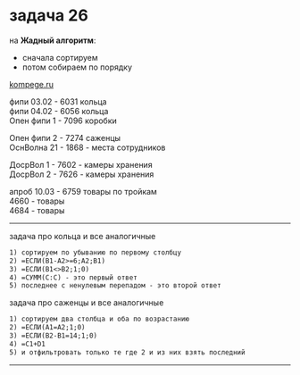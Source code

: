 # задача 26  

на **Жадный алгоритм**:  
- сначала сортируем  
- потом собираем по порядку  

[kompege.ru](https://kompege.ru/)  

фипи 03.02 - 6031 кольца  
фипи 04.02 - 6056 кольца  
Опен фипи 1 - 7096 коробки  

Опен фипи 2 - 7274 саженцы  
ОснВолна 21 - 1868 - места сотрудников  

ДосрВол 1 - 7602 - камеры хранения  
ДосрВол 2 - 7626 - камеры хранения  

апроб 10.03 - 6759 товары по тройкам  
4660 - товары  
4684 - товары  

---  

задача про кольца и все аналогичные  

```txt
1) сортируем по убыванию по первому столбцу
2) =ЕСЛИ(B1-A2>=6;A2;B1)
3) =ЕСЛИ(B1<>B2;1;0)
4) =СУММ(C:C) - это первый ответ
5) последнее с ненулевым перепадом - это второй ответ
```

задача про саженцы и все аналогичные  

```txt
1) сортируем два столбца и оба по возрастанию
2) =ЕСЛИ(A1=A2;1;0)
3) =ЕСЛИ(B2-B1=14;1;0)
4) =C1+D1
5) и отфильтровать только те где 2 и из них взять последний
```

---  
